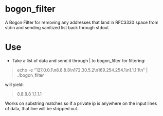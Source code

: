 # bogon_filter
A Bogon Filter for removing any addresses that land in RFC3330 space from stdin and sending sanitized list back through  stdout

# Use 
- Take a list of data and send it through | to bogon_filter for filtering:

> echo -e "127.0.0.1\n8.8.8.8\n172.30.5.2\n169.254.254.1\n1.1.1.1\n" | ./bogon_filter

will yield:

> 8.8.8.8
> 1.1.1.1

Works on substring matches so if a private ip is anywhere on the input lines of data, that line will be stripped out.

